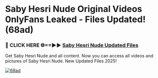 # Saby Hesri Nude Original Videos 0nlyFans Leaked - Files Updated! (68ad)

<h3>🔴 CLICK HERE 🌐==►► <a href="https://tinyurl.com/52m3yx9h" rel="nofollow">Saby Hesri Nude Updated Files</a></h3>

Get Saby Hesri Nude and all content. Now you can access all videos and pictures of Saby Hesri Nude. New Updated Files 2025!

[![68ad](https://i.imgur.com/TnHtlc8.gif)](https://tinyurl.com/52m3yx9h)
